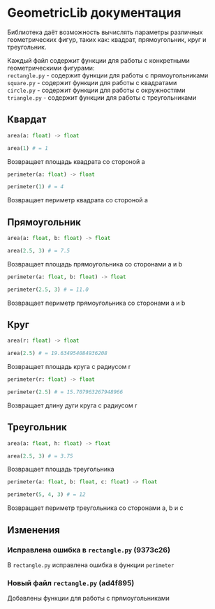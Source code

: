 # GeometricLib документация
Библиотека даёт возможность вычислять параметры различных геометрических фигур, таких как: квадрат, прямоугольник, круг и треугольник.

Каждый файл содержит функции для работы с конкретными геометрическими фигурами: \
```rectangle.py``` - содержит функции для работы с прямоугольниками \
```square.py``` - содержит функции для работы с квадратами \
```circle.py``` - содержит функции для работы с окружностями \
```triangle.py``` - содержит функции для работы с треугольниками 

## Квардат
```python
area(a: float) -> float

area(1) # = 1
```
Возвращает площадь квадрата со стороной a

```python
perimeter(a: float) -> float

perimeter(1) # = 4
```
Возвращает периметр квадрата со стороной a

## Прямоугольник
```python
area(a: float, b: float) -> float

area(2.5, 3) # = 7.5
```
Возвращает площадь прямоугольника со сторонами a и b

```python
perimeter(a: float, b: float) -> float

perimeter(2.5, 3) # = 11.0
```
Возвращает периметр прямоугольника со сторонами a и b

## Круг
```python
area(r: float) -> float

area(2.5) # = 19.634954084936208
```
Возвращает площадь круга с радиусом r

```python
perimeter(r: float) -> float

perimeter(2.5) # = 15.707963267948966
```
Возвращает длину дуги круга с радиусом r

## Треугольник
```python
area(a: float, h: float) -> float

area(2.5, 3) # = 3.75
```
Возвращает площадь треугольника 

```python
perimeter(a: float, b: float, c: float) -> float

perimeter(5, 4, 3) # = 12
```
Возвращает периметр треугольника со сторонами a, b и c

## Изменения
### Исправлена ошибка в ```rectangle.py``` (9373c26)
В ```rectangle.py``` исправлена ошибка в функции ```perimeter```

### Новый файл ```rectangle.py``` (ad4f895)
Добавлены функции для работы с прямоугольниками